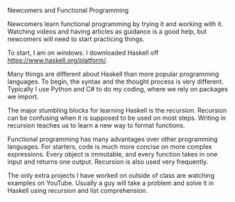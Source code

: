 Newcomers and Functional Programming

Newcomers learn functional programming by trying it and working with it. Watching videos and having articles as guidance is a good help, but newcomers will need to start practicing things.

To start, I am on windows. I downloaded Haskell off https://www.haskell.org/platform/.

Many things are different about Haskell than more popular programming languages. To begin, the syntax and the thought process is very different. Typically I use Python and C# to do my coding, where we rely on packages we import. 

The major stumbling blocks for learning Haskell is the recursion. Recursion can be confusing when it is supposed to be used on most steps. Writing in recursion teaches us to learn a new way to format functions.

Functional programming has many advantages over other programming languages. For starters, code is much more concise on more complex expressions. Every object is immutable, and every function takes in one input and returns one output. Recursion is also used very frequently.

The only extra projects I have worked on outside of class are watching examples on YouTube. Usually a guy will take a problem and solve it in Haskell using recursion and list comprehension. 
